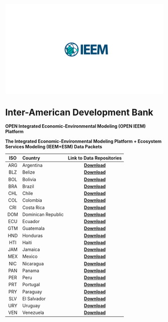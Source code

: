 <img src="media/ieem-logo.png" class="center"/>

# **Inter-American Development Bank**

**OPEN Integrated Economic-Environmental Modeling (OPEN IEEM) Platform**

**The Integrated Economic-Environmental Modeling Platform + Ecosystem Services Modeling (IEEM+ESM) Data Packets**


|  ISO  |   **Country**       |                **Link to Data Repositories**                 | 
| :---: | :---                |                            :---:                             |
|  ARG  | Argentina           | [ **Download** ](https://github.com/Open-IEEM/IEEM-ES-ARG/)  |
|  BLZ  | Belize              | [ **Download** ](https://github.com/Open-IEEM/IEEM-ES-BLZ/)  |
|  BOL  | Bolivia             | [ **Download** ](https://github.com/Open-IEEM/IEEM-ES-BOL/)  |
|  BRA  | Brazil              | [ **Download** ](https://github.com/Open-IEEM/IEEM-ES-BRA/)  |
|  CHL  | Chile               | [ **Download** ](https://github.com/Open-IEEM/IEEM-ES-CHL/)  |
|  COL  | Colombia            | [ **Download** ](https://github.com/Open-IEEM/IEEM-ES-COL/)  |
|  CRI  | Costa Rica          | [ **Download** ](https://github.com/Open-IEEM/IEEM-ES-CRI/)  |
|  DOM  | Dominican Republic  | [ **Download** ](https://github.com/Open-IEEM/IEEM-ES-DOM/)  |
|  ECU  | Ecuador             | [ **Download** ](https://github.com/Open-IEEM/IEEM-ES-ECU/)  |
|  GTM  | Guatemala           | [ **Download** ](https://github.com/Open-IEEM/IEEM-ES-GTM/)  |
|  HND  | Honduras            | [ **Download** ](https://github.com/Open-IEEM/IEEM-ES-HND/)  |
|  HTI  | Haiti               | [ **Download** ](https://github.com/Open-IEEM/IEEM-ES-HTI/)  |
|  JAM  | Jamaica             | [ **Download** ](https://github.com/Open-IEEM/IEEM-ES-JAM/)  |
|  MEX  | Mexico              | [ **Download** ](https://github.com/Open-IEEM/IEEM-ES-MEX/)  |
|  NIC  | Nicaragua           | [ **Download** ](https://github.com/Open-IEEM/IEEM-ES-NIC/)  |
|  PAN  | Panama              | [ **Download** ](https://github.com/Open-IEEM/IEEM-ES-PAN/)  |
|  PER  | Peru                | [ **Download** ](https://github.com/Open-IEEM/IEEM-ES-PER/)  |
|  PRT  | Portugal            | [ **Download** ](https://github.com/Open-IEEM/IEEM-ES-PRT/)  |
|  PRY  | Paraguay            | [ **Download** ](https://github.com/Open-IEEM/IEEM-ES-PRY/)  |
|  SLV  | El Salvador         | [ **Download** ](https://github.com/Open-IEEM/IEEM-ES-SLV/)  |
|  URY  | Uruguay             | [ **Download** ](https://github.com/Open-IEEM/IEEM-ES-URY/)  |
|  VEN  | Venezuela           | [ **Download** ](https://github.com/Open-IEEM/IEEM-ES-VEN/)  |